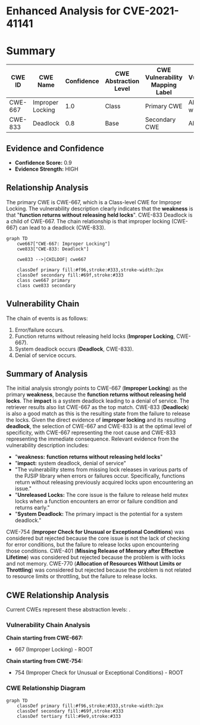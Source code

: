 # Enhanced Analysis for CVE-2021-41141

# Summary
| CWE ID  | CWE Name                      | Confidence | CWE Abstraction Level | CWE Vulnerability Mapping Label | CWE-Vulnerability Mapping Notes |
|---------|-------------------------------|------------|-----------------------|---------------------------------|---------------------------------|
| CWE-667 | Improper Locking           | 1.0        | Class                 | Primary CWE                      | Allowed-with-Review             |
| CWE-833 | Deadlock                      | 0.8        | Base                  | Secondary CWE                    | Allowed                         |

## Evidence and Confidence

*   **Confidence Score:** 0.9
*   **Evidence Strength:** HIGH

## Relationship Analysis
The primary CWE is CWE-667, which is a Class-level CWE for Improper Locking. The vulnerability description clearly indicates that the **weakness** is that "**function returns without releasing held locks**". CWE-833 Deadlock is a child of CWE-667. The chain relationship is that improper locking (CWE-667) can lead to a deadlock (CWE-833).

```mermaid
graph TD
    cwe667["CWE-667: Improper Locking"]
    cwe833["CWE-833: Deadlock"]
    
    cwe833 -->|CHILDOF| cwe667
    
    classDef primary fill:#f96,stroke:#333,stroke-width:2px
    classDef secondary fill:#69f,stroke:#333
    class cwe667 primary
    class cwe833 secondary
```

## Vulnerability Chain
The chain of events is as follows:
1.  Error/failure occurs.
2.  Function returns without releasing held locks (**Improper Locking**, CWE-667).
3.  System deadlock occurs (**Deadlock**, CWE-833).
4.  Denial of service occurs.

## Summary of Analysis
The initial analysis strongly points to CWE-667 (**Improper Locking**) as the primary **weakness**, because the **function returns without releasing held locks**. The **impact** is a system deadlock leading to a denial of service. The retriever results also list CWE-667 as the top match. CWE-833 (**Deadlock**) is also a good match as this is the resulting state from the failure to release the locks. Given the direct evidence of **improper locking** and its resulting **deadlock**, the selection of CWE-667 and CWE-833 is at the optimal level of specificity, with CWE-667 representing the root cause and CWE-833 representing the immediate consequence.
Relevant evidence from the vulnerability description includes:

*   "**weakness:** **function returns without releasing held locks**"
*   "**impact:** system deadlock, denial of service"
*   "The vulnerability stems from missing lock releases in various parts of the PJSIP library when errors or failures occur. Specifically, functions return without releasing previously acquired locks upon encountering an issue."
*   "**Unreleased Locks:** The core issue is the failure to release held mutex locks when a function encounters an error or failure condition and returns early."
*   "**System Deadlock:** The primary impact is the potential for a system deadlock."

CWE-754 (**Improper Check for Unusual or Exceptional Conditions**) was considered but rejected because the core issue is not the lack of checking for error conditions, but the failure to release locks upon encountering those conditions.
CWE-401 (**Missing Release of Memory after Effective Lifetime**) was considered but rejected because the problem is with locks and not memory.
CWE-770 (**Allocation of Resources Without Limits or Throttling**) was considered but rejected because the problem is not related to resource limits or throttling, but the failure to release locks.


## CWE Relationship Analysis

Current CWEs represent these abstraction levels: .


### Vulnerability Chain Analysis

**Chain starting from CWE-667:**
- 667 (Improper Locking) - ROOT


**Chain starting from CWE-754:**
- 754 (Improper Check for Unusual or Exceptional Conditions) - ROOT



### CWE Relationship Diagram

```mermaid
graph TD
    classDef primary fill:#f96,stroke:#333,stroke-width:2px
    classDef secondary fill:#69f,stroke:#333
    classDef tertiary fill:#9e9,stroke:#333
```